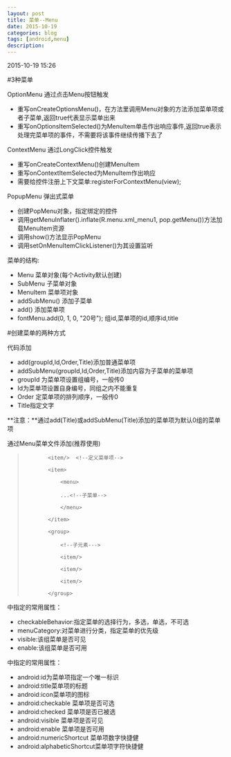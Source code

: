 ```yaml
---
layout: post
title: 菜单--Menu
date: 2015-10-19
categories: blog
tags: [android,menu]
description: 
---
```


2015-10-19 15:26

#3种菜单

OptionMenu 	通过点击Menu按钮触发

- 重写onCreateOptionsMenu()，在方法里调用Menu对象的方法添加菜单项或者子菜单,返回true代表显示菜单出来
- 重写onOptionsItemSelected()为MenuItem单击作出响应事件,返回true表示处理完菜单项的事件，不需要将该事件继续传播下去了

ContextMenu	通过LongClick控件触发

- 重写onCreateContextMenu()创建MenuItem
- 重写onContextItemSelected为MenuItem作出响应
- 需要给控件注册上下文菜单:registerForContextMenu(view);

PopupMenu 弹出式菜单

- 创建PopMenu对象，指定绑定的控件
- 调用getMenuInflater().inflate(R.menu.xml_menu1, pop.getMenu())方法加载MenuItem资源
- 调用show()方法显示PopMenu
- 调用setOnMenuItemClickListener()为其设置监听

菜单的结构:

- Menu 菜单对象(每个Activity默认创建)
- 	SubMenu 子菜单对象
- 	MenuItem 菜单项对象
- addSubMenu() 添加子菜单
- add() 添加菜单项
- fontMenu.add(0, 1, 0, "20号"); 组id,菜单项的id,顺序id,title

#创建菜单的两种方式

代码添加

- add(groupId,Id,Order,Title)添加普通菜单项
- addSubMenu(groupId,Id,Order,Title)添加内容为子菜单的菜单项	
- groupId	为菜单项设置组编号，一般传0
- Id为菜单项设置自身编号，同组之内不能重复
- Order	定菜单项的排列顺序，一般传0
- Title指定文字

**注意：**通过add(Title)或addSubMenu(Title)添加的菜单项为默认0组的菜单项

通过Menu菜单文件添加(推荐使用)

>	<menu>
>
>		<item/>  <!--定义菜单项-->
>		   
>		<item>
>		
>			<menu>
>			
>			...<!--子菜单-->
>			
>			</menu>
>			
>		</item>
>		
>		<group>
>		
>			<!--子元素--->
>			
>			<item/>
>			
>			<item/>
>			
>			<item/>
>			
>		</group>
>		
>	</menu>

<group>中指定的常用属性：

- checkableBehavior:指定菜单的选择行为，多选，单选，不可选
- menuCategory:对菜单进行分类，指定菜单的优先级
- visible:该组菜单是否可见
- enable:该组菜单是否可用

<item>中指定的常用属性：

- android:id为菜单项指定一个唯一标识
- android:title菜单项的标题
- android:icon菜单项的图标
- android:checkable 菜单项是否可选
- android:checked 菜单项是否已被选
- android:visible 菜单项是否可见
- android:enable 菜单项是否可用
- android:numericShortcut 菜单项数字快捷健
- android:alphabeticShortcut菜单项字符快捷健
